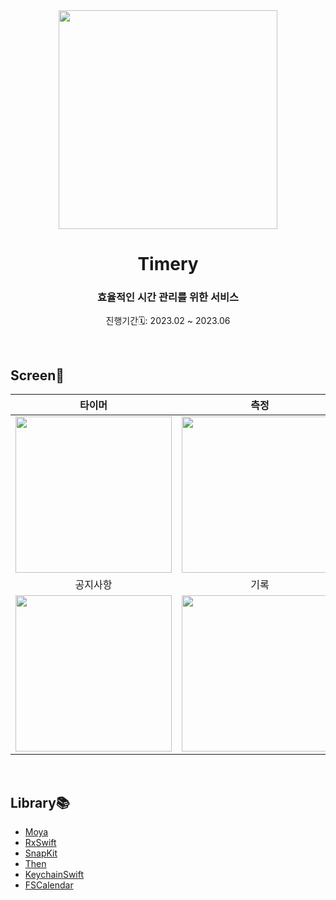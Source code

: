 <div align=center>
  <img src="https://github.com/Team-Timery/Timery-iOS/assets/80248855/1f4994f1-224a-41ea-94e9-25b0f093abe4" width="350px"/>

  # Timery
  ### 효율적인 시간 관리를 위한 서비스
  진행기간🗓️: 2023.02 ~ 2023.06
</div>
<br>

## Screen📱
|타이머|측정|캘린더|분석|
|:---:|:---:|:---:|:---:|
|<img src="https://github.com/Team-Timery/Timery-iOS/assets/80248855/8fbb5c0b-7e06-431f-90a0-8832abb0a4ed" width="250px">|<img src="https://github.com/Team-Timery/Timery-iOS/assets/80248855/a66b7ab2-5537-47c1-b321-5fc1c0bb2a59" width="250px">|<img src="https://github.com/Team-Timery/Timery-iOS/assets/80248855/ece3108a-4941-4a1f-aa04-23031e81f42e" width="200px">|<img src="https://github.com/Team-Timery/Timery-iOS/assets/80248855/dccb3934-e128-4c1e-8ab9-4e314309b048" width="215px">
|공지사항|기록|로그인|프로필|
|<img src="https://github.com/Team-Timery/Timery-iOS/assets/80248855/cca4faa3-6fc5-4689-b99d-6dc2c49f79e6" width="250px">|<img src="https://github.com/Team-Timery/Timery-iOS/assets/80248855/63ffd023-6a0a-4107-b4d1-35fb0bdc76ff" width="250px">|<img src="https://github.com/Team-Timery/Timery-iOS/assets/80248855/2f0826b3-eb01-424a-bd4b-2b75d99bf53e" width="250px">|<img src="https://github.com/Team-Timery/Timery-iOS/assets/80248855/d8d00c44-3b29-4c6d-ad3c-c9a35c2bb1cf" width="250px">
<br>


## Library📚
- [Moya](https://github.com/Moya/Moya)
- [RxSwift](https://github.com/ReactiveX/RxSwift)
- [SnapKit](https://github.com/SnapKit/SnapKit)
- [Then](https://github.com/devxoul/Then)
- [KeychainSwift](https://github.com/evgenyneu/keychain-swift)
- [FSCalendar](https://github.com/WenchaoD/FSCalendar)
<br>
